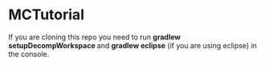 # MCTutorial
If you are cloning this repo you need to run <b> gradlew setupDecompWorkspace </b> and <b>gradlew eclipse</b> (if you are using eclipse) in the console.
